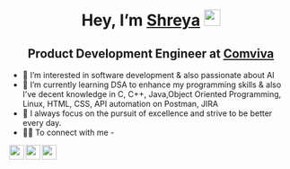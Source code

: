 <h1 align="center"> Hey, I’m <a href="https://drive.google.com/file/d/1bXBaV88bTW6BuVdCcK8axbORncZpc3Fq/view?usp=sharing" rel="nofollow">Shreya</a> 
<a target="_blank" rel="noopener noreferrer" href="https://github.com/TheDudeThatCode/TheDudeThatCode/blob/master/Assets/Hi.gif">
<img src="https://github.com/TheDudeThatCode/TheDudeThatCode/raw/master/Assets/Hi.gif" width="29px" style="max-width: 100%;"></a>
</h1>
<h2 align="center" dir="auto">Product Development Engineer at <a href="https://www.comviva.com/" rel="nofollow">Comviva</a>
</h2>

- 👀 I’m  interested in software development & also passionate about AI
- 📜 I’m currently learning DSA to enhance my programming skills & also I've decent knowledge in C, C++, Java,Object Oriented Programming, Linux, HTML, CSS, API automation on Postman, JIRA
- 👀 I always focus on the pursuit of excellence and strive to be better every day.
- 🤝🏼 To connect with me -
<a href="https://www.linkedin.com/in/shreya-roy-35a66b1b1/" rel="nofollow">
  <img align="left" width="26px" src="https://camo.githubusercontent.com/d659d2bac00c01b42bffbae84bdc121e828b8fecd5b4949ffa2575f5d9e4a371/68747470733a2f2f63646e2e6a7364656c6976722e6e65742f6e706d2f73696d706c652d69636f6e734076332f69636f6e732f6c696e6b6564696e2e737667" data-canonical-src="https://cdn.jsdelivr.net/npm/simple-icons@v3/icons/linkedin.svg" 
  style="max-width: 100%;">
</a>
<a href="https://twitter.com/IamShreya_R" rel="nofollow">
  <img align="left" width="26px" src="https://camo.githubusercontent.com/395dda360ae28377b7c3247581a88b20573883519c2be833cb64fbb37dcbcc1a/68747470733a2f2f63646e2e6a7364656c6976722e6e65742f6e706d2f73696d706c652d69636f6e734076332f69636f6e732f747769747465722e737667" data-canonical-src="https://cdn.jsdelivr.net/npm/simple-icons@v3/icons/twitter.svg" 
  style="max-width: 100%;">
</a>

<a href="mailto:shreyaroy516@gmail.com">
  <img align="left" width="26px" src="https://camo.githubusercontent.com/c9a89a6426081483aa6cd371bdecae44045961437b349ea97097d476978436f4/68747470733a2f2f63646e2e6a7364656c6976722e6e65742f6e706d2f73696d706c652d69636f6e734076332f69636f6e732f676d61696c2e737667" data-canonical-src="https://cdn.jsdelivr.net/npm/simple-icons@v3/icons/gmail.svg" 
  style="max-width: 100%;">
</a>
<!---
shreya-97/shreya-97 is a ✨ special ✨ repository because its `README.md` (this file) appears on your GitHub profile.
You can click the Preview link to take a look at your changes.
--->
